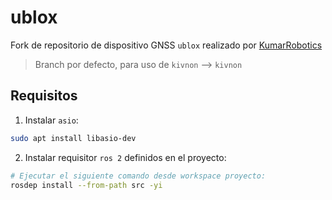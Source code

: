 # ublox
Fork de repositorio de dispositivo GNSS `ublox` realizado por [KumarRobotics](https://github.com/KumarRobotics/ublox)

> Branch por defecto, para uso de `kivnon` --> `kivnon`

## Requisitos

1. Instalar `asio`:

```bash
sudo apt install libasio-dev
```

2. Instalar requisitor `ros 2` definidos en el proyecto:

```bash
# Ejecutar el siguiente comando desde workspace proyecto:
rosdep install --from-path src -yi
```

